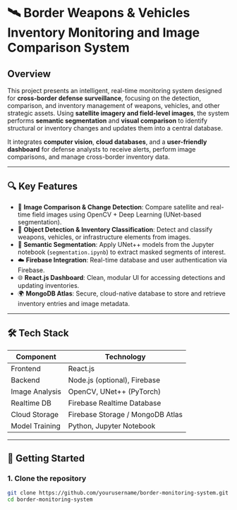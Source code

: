 # 🛰️ Border Weapons & Vehicles Inventory Monitoring and Image Comparison System

## Overview

This project presents an intelligent, real-time monitoring system designed for **cross-border defense surveillance**, focusing on the detection, comparison, and inventory management of weapons, vehicles, and other strategic assets. Using **satellite imagery and field-level images**, the system performs **semantic segmentation** and **visual comparison** to identify structural or inventory changes and updates them into a central database.

It integrates **computer vision**, **cloud databases**, and a **user-friendly dashboard** for defense analysts to receive alerts, perform image comparisons, and manage cross-border inventory data.

---

## 🔍 Key Features

- 🔄 **Image Comparison & Change Detection**: Compare satellite and real-time field images using OpenCV + Deep Learning (UNet-based segmentation).
- 🚧 **Object Detection & Inventory Classification**: Detect and classify weapons, vehicles, or infrastructure elements from images.
- 🧠 **Semantic Segmentation**: Apply UNet++ models from the Jupyter notebook (`segmentation.ipynb`) to extract masked segments of interest.
- ☁️ **Firebase Integration**: Real-time database and user authentication via Firebase.
- 🌐 **React.js Dashboard**: Clean, modular UI for accessing detections and updating inventories.
- 🌍 **MongoDB Atlas**: Secure, cloud-native database to store and retrieve inventory entries and image metadata.

---

## 🛠️ Tech Stack

| Component      | Technology               |
|----------------|--------------------------|
| Frontend       | React.js                 |
| Backend        | Node.js (optional), Firebase |
| Image Analysis | OpenCV, UNet++ (PyTorch) |
| Realtime DB    | Firebase Realtime Database |
| Cloud Storage  | Firebase Storage / MongoDB Atlas |
| Model Training | Python, Jupyter Notebook |

---

## 🚀 Getting Started

### 1. Clone the repository

```bash
git clone https://github.com/yourusername/border-monitoring-system.git
cd border-monitoring-system
